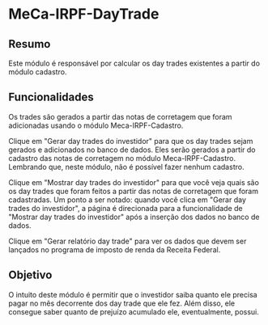 # MeCa-IRPF-DayTrade

## Resumo

Este módulo é responsável por calcular os day trades existentes a partir do módulo cadastro. 

## Funcionalidades

Os trades são gerados a partir das notas de corretagem que foram adicionadas usando o módulo Meca-IRPF-Cadastro.

Clique em "Gerar day trades do investidor" para que os day trades sejam gerados e adicionados no banco de dados. Eles serão gerados a partir do cadastro das notas de corretagem no módulo Meca-IRPF-Cadastro. Lembrando que, neste módulo, não é possível fazer nenhum cadastro.

Clique em "Mostrar day trades do investidor" para que você veja quais são os day trades que foram feitos a partir das notas de corretagem que foram cadastradas. Um ponto a ser notado: quando você clica em "Gerar day trades do investidor", a página é direcionada para a funcionalidade de "Mostrar day trades do investidor" após a inserção dos dados no banco de dados.

Clique em "Gerar relatório day trade" para ver os dados que devem ser lançados no programa de imposto de renda da Receita Federal.

## Objetivo

O intuito deste módulo é permitir que o investidor saiba quanto ele precisa pagar no mês decorrente dos day trade que ele fez. Além disso, ele consegue saber quanto de prejuízo acumulado ele, eventualmente, possui.
